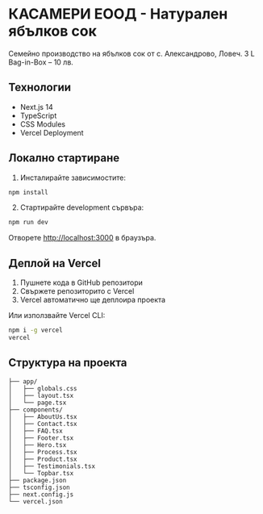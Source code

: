 # КАСАМЕРИ ЕООД - Натурален ябълков сок

Семейно производство на ябълков сок от с. Александрово, Ловеч. 3 L Bag-in-Box – 10 лв.

## Технологии

- Next.js 14
- TypeScript
- CSS Modules
- Vercel Deployment

## Локално стартиране

1. Инсталирайте зависимостите:
```bash
npm install
```

2. Стартирайте development сървъра:
```bash
npm run dev
```

Отворете [http://localhost:3000](http://localhost:3000) в браузъра.

## Деплой на Vercel

1. Пушнете кода в GitHub репозитори
2. Свържете репозиторито с Vercel
3. Vercel автоматично ще деплоира проекта

Или използвайте Vercel CLI:
```bash
npm i -g vercel
vercel
```

## Структура на проекта

```
├── app/
│   ├── globals.css
│   ├── layout.tsx
│   └── page.tsx
├── components/
│   ├── AboutUs.tsx
│   ├── Contact.tsx
│   ├── FAQ.tsx
│   ├── Footer.tsx
│   ├── Hero.tsx
│   ├── Process.tsx
│   ├── Product.tsx
│   ├── Testimonials.tsx
│   └── Topbar.tsx
├── package.json
├── tsconfig.json
├── next.config.js
└── vercel.json
```



